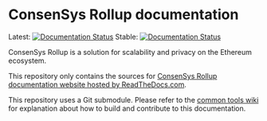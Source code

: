 # ConsenSys Rollup documentation

 Latest: [![Documentation Status](https://readthedocs.com/projects/pegasys-sumo/badge/?version=latest)](https://docs.rollup.consensys.net/en/latest/?badge=latest)
 Stable: [![Documentation Status](https://readthedocs.com/projects/pegasys-sumo/badge/?version=stable)](https://docs.rollup.consensys.net/en/stable/?badge=stable)

ConsenSys Rollup is a solution for scalability and privacy on the Ethereum ecosystem.

This repository only contains the sources for [ConsenSys Rollup documentation website hosted by ReadTheDocs.com].

This repository uses a Git submodule. Please refer to the [common tools wiki] for explanation about
how to build and contribute to this documentation.

[common tools wiki]: https://github.com/Consensys/doc.common/wiki
[ConsenSys Rollup documentation website hosted by ReadTheDocs.com]: https://docs.sumo.consensys.net/

